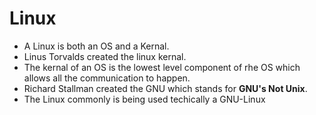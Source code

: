 # Linux
* A Linux is both an OS and a Kernal.
* Linus Torvalds created the linux kernal.
* The kernal of an OS is the lowest level component of rhe OS which allows all the communication to happen.
* Richard Stallman created the GNU which stands for **GNU's Not Unix**.
* The Linux commonly is being used techically a GNU-Linux
